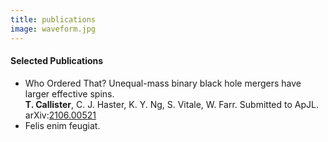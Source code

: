 ```yaml
---
title: publications
image: waveform.jpg 
---
```


<h4>Selected Publications</h4>

<ul class="alt">
    <li>
    Who Ordered That? Unequal-mass binary black hole mergers have larger effective spins.<br>
    <b>T. Callister</b>, C. J. Haster, K. Y. Ng, S. Vitale, W. Farr.
    Submitted to ApJL.
    arXiv:<a href="https://arxiv.org/abs/2106.00521">2106.00521</a>
    </li>
    <li>Felis enim feugiat.</li>
</ul>

